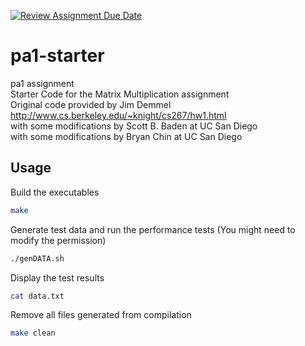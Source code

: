 [![Review Assignment Due Date](https://classroom.github.com/assets/deadline-readme-button-24ddc0f5d75046c5622901739e7c5dd533143b0c8e959d652212380cedb1ea36.svg)](https://classroom.github.com/a/CfDgC9eg)
# pa1-starter<br />
pa1 assignment<br />
Starter Code for the Matrix Multiplication assignment<br />
Original code provided by Jim Demmel<br />
http://www.cs.berkeley.edu/~knight/cs267/hw1.html<br />
with some modifications by Scott B. Baden at UC San Diego<br />
with some modifications by Bryan Chin at UC San Diego<br />

## Usage

Build the executables
```bash
make
```
Generate test data and run the performance tests (You might need to modify the permission)
```bash
./genDATA.sh
```
Display the test results
```bash
cat data.txt
```
Remove all files generated from compilation
```bash
make clean
```